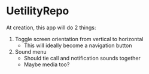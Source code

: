 # UetilityRepo
At creation, this app will do 2 things:
1. Toggle screen orientation from vertical to horizontal
	* This will ideally become a navigation button
2. Sound menu
	* Should tie call and notification sounds together
	* Maybe media too?
